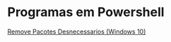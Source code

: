 # Programas em Powershell

<a href="https://github.com/Maialinux/Programas-em-PowerShell/tree/main/REMOVE-PACOTES-DESNECESSARIOS">Remove Pacotes Desnecessarios (Windows 10)</a>
